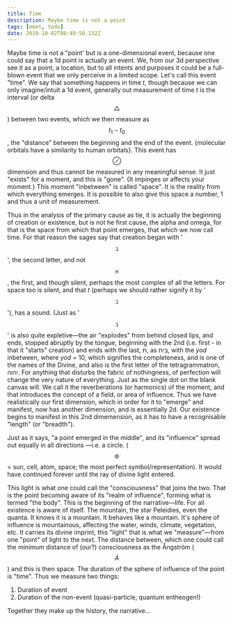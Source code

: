 ```yaml
---
title: Time
description: Maybe time is not a point
tags: [emet, todo]
date: 2010-10-02T00:49:50.132Z
---
```


Maybe time is not a "point' but is a one-dimensional event, because one could say that a 1d point is actually an event. We, from our 3d perspective see it as a point, a location, but to all intents and purposes it could be a full-blown event that we only perceive in a limited scope. Let's call this event "time". We say that something happens in time <em>t</em>, though because we can only imagine/intuit a 1d event, generally out measurement of time <em>t</em> is the interval (or delta $$\bigtriangleup$$) between two events, which we then measure as $$t_1 - t_0$$, the "distance" between the beginning and the end of the event. {molecular orbitals have a similarity to human orbitals}. This event has $$\oslash$$ dimension and thus cannot be measured in any meaningful sense. It just "exists" for a moment, and this is "gone". {It impinges or affects your moment.} This moment "inbetween" is called "space". It is the reality from which everything emerges. It is possible to also give this space a number, 1 and thus a unit of measurement.

Thus in the analysis of the primary cause as tie, it is actually the beginning of creation or existence, but is not he first cause, the alpha and omega, for that is the space from which that point emerges, that which we now call time. For that reason the sages say that creation began with '$$\beth$$', the second letter, and not $$\aleph$$, the first, and though silent, perhaps the most complex of all the letters. For space too is silent, and that <em>t</em> (perhaps we should rather signify it by '$$\beth$$'), has a sound. (Just as '$$\beth$$' is also quite expletive&mdash;the air "explodes" from behind closed lips, and ends, stopped abruptly by the tongue, beginning with the 2nd (i.e. first - in that it "starts" creation) and ends with the last, <span class="hebrew">ת</span>, as <span class="hebrew">בית</span>, with the <em>yod</em> inbetween, where <em>yod</em> = 10, which signifies the completeness, and is one of the names of the Divine, and also is the first letter of the tetragrammatron, <span class="hebrew">יהוה</span>. For anything that disturbs the fabric of nothingness, of perfection will change the very nature of everything. Just as the single dot on the blank canvas will. We call it the reverberations (or harmonics) of the moment, and that introduces the concept of a field, or area of influence. Thus we have realistically our first dimension, which in order for it to "emerge" and manifest, now has another dimension, and is essentially 2d. Our existence begins to manifest in this 2nd dimemension, as it has to have a recognisable "length" (or "breadth").

Just as it says, "a point emerged in the middle", and its "influence" spread out equally in all directions &mdash;i.e. a circle. ($$\circledcirc$$ = sun, cell, atom, space; the most perfect symbol/representation). It would have continued forever until the ray of divine light entered.

This light is what one could call the "consciousness" that joins the two. That is the point becoming aware of its "realm of influence", forming what is termed "the body". This is the beginning of the narrative&mdash;life. For all existence is aware of itself. The mountain, the star Peleidies, even the quanta. It knows it is a mountain. It behaves like a mountain. It's sphere of influence is mountainous, affecting the water, winds, climate, vegetation, etc. It carries its divine imprint, this "light" that is what we "measure"&mdash;from one "point" of light to the next. The distance between, which one could call the minimum distance of (our?) consciousness as the &Aring;ngstr&ouml;m ($$\dot{A}$$) and this is then space. The duration of the sphere of influence of the point is "time". Thus we measure two things:

1. Duration of event
2. Duration of the non-event (quasi-particle, quantum entheogen!)

Together they make up the history, the narrative...
